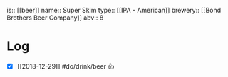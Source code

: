 is:: [[beer]]
name:: Super Skim
type:: [[IPA - American]]
brewery:: [[Bond Brothers Beer Company]]
abv:: 8

# Log
- [x] [[2018-12-29]] #do/drink/beer 👍
